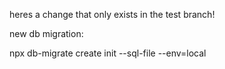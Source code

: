 heres a change that only exists in the test branch!


new db migration:

npx db-migrate create init --sql-file --env=local
